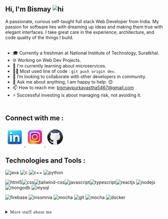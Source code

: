 ## **Hi, I'm Bismay** <img src = "https://user-images.githubusercontent.com/1303154/88677602-1635ba80-d120-11ea-84d8-d263ba5fc3c0.gif" width="28px" height="28px" alt="hi">

A passionate, curious self-taught full stack Web Developer from India. My passion for software lies with dreaming up ideas and making them true with elegant interfaces. I take great care in the experience, architecture, and code quality of the things I build.
<br /><br />

- 🎓 Currently a freshman at National Institute of Technology, Suratkhal.
- 🌐 Working on Web Dev Projects.
- 🌱 I'm currently learning about microservices.
- 🧑‍💻 Most used line of code : `git push origin dev`.
- 💞 I’m looking to collaborate with other developers in community.
- 💬 Ask me about anything, I am happy to help. 😊
- 📫 How to reach me: bismaypurkayastha5467@gmail.com
- ⚡ Successful investing is about managing risk, not avoiding it.
<br /><br />

## **Connect with me :** 

<a href = "https://www.linkedin.com/in/bismay-purkayastha-4a63a6179/" target = "_blank">
    <img src = "assets\linkedin-icon.png" alt = "linkedin.com" width="60px">
</a> <a href = "https://www.instagram.com/bismaypurkayastha/" target = "_blank">
    <img src = "assets\instagram-icon.png" alt = "instgram.com" width="60px">
</a> <a href = "https://github.com/Bismay5467" target = "_blank">
    <img src = "assets\github-icon.png" alt = "github.com" width="60px">
</a>

<br />

## **Technologies and Tools :** 

<img src = "https://img.icons8.com/external-flaticons-flat-flat-icons/256/external-java-computer-programming-flaticons-flat-flat-icons.png" alt = "java" width="80px"> <img src = "https://img.icons8.com/color/256/c-programming.png" alt = "c" width="80px"> <img src = "https://img.icons8.com/color/256/c-plus-plus-logo.png" alt = "c++" width="80px"> <img src = "https://img.icons8.com/color/256/python.png" alt = "python" width="80px">

<img src = "https://img.icons8.com/color/256/html-5.png" alt = "html5" width="80px"><img src = "https://img.icons8.com/fluency/256/css3.png" alt = "css" width="80px"><img src = "https://img.icons8.com/fluency/256/tailwind_css.png" alt = "tailwind-css" width="80px"><img src = "https://img.icons8.com/color/256/javascript.png" alt = "javascript" width="80px"><img src = "https://img.icons8.com/color/256/typescript.png" alt = "typescript" width="80px"><img src = "https://img.icons8.com/office/256/react.png" alt = "reactjs" width="80px"> <img src = "https://img.icons8.com/color/256/nodejs.png" alt = "nodejs" width="80px"> <img src = "https://img.icons8.com/color/256/mongodb.png" alt = "mongodb" width="80px"> <img src = "https://img.icons8.com/color/256/mysql-logo.png" alt = "mysql" width="80px">

<img src = "https://img.icons8.com/color/256/firebase.png" alt = "firebase" width="80px"> <img src = "https://seeklogo.com/images/I/insomnia-logo-A35E09EB19-seeklogo.com.png" alt = "insomnia" width="80px"> <img src = "https://brandslogos.com/wp-content/uploads/images/mocha-logo-1.png" alt = "mocha" width="80px"> <img src = "https://img.icons8.com/color/256/git.png" alt = "git" width="80px"> <img src = "https://cdn-icons-png.flaticon.com/512/906/906324.png" alt = "mocha" width="80px"> <img src = "https://img.icons8.com/color/256/docker.png" alt = "docker" width="80px">

<!-- TODO : UPLOAD RESUME -->

<br />

<details>
    <summary style = "font-family: Verdana; letter-spacing : 1px">More stuff about me</summary>
<br />

## **Profile Visits :**
<br />

![Visitors](https://api.visitorbadge.io/api/visitors?path=https%3A%2F%2Fgithub.com%2FBismay5467&label=VISITORS&labelColor=%23f47201&countColor=%23263759)

<br />

## **Github Stats :**

<br />

[![Bismay's GitHub stats-Dark](https://github-readme-stats.vercel.app/api?username=Bismay5467&show_icons=true&theme=merko#gh-dark-mode-only)](https://github.com/Bismay5467)

<br />

## **Coding Stats :**

<br />

[![Top Langs stats-Dark](https://github-readme-stats.vercel.app/api/top-langs/?username=bismay5467&langs_count=8&layout=compact&theme=merko#gh-dark-mode-only)](https://github.com/Bismay5467)

</details>




